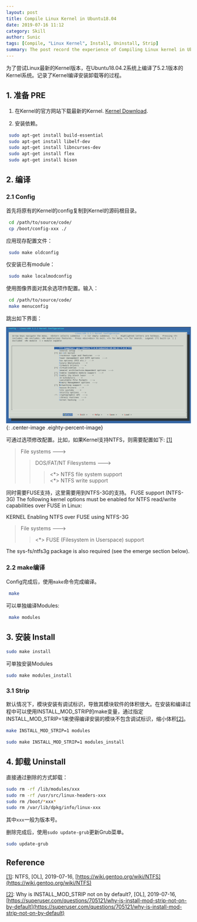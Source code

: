 ```yaml
---
layout: post
title: Compile Linux Kernel in Ubuntu18.04
date: 2019-07-16 11:12
category: Skill
author: Sunic
tags: [Compile, "Linux Kernel", Install, Uninstall, Strip]
summary: The post record the experience of Compiling Linux kernel in Ubuntu18.04.
---
```


为了尝试Linux最新的Kernel版本，在Ubuntu18.04.2系统上编译了5.2.1版本的Kernel系统。记录了Kernel编译安装卸载等的过程。

## 1. 准备 PRE

1. 在Kernel的官方网站下载最新的Kernel. [Kernel Download](https://www.kernel.org/).

2. 安装依赖。

  ```bash
   sudo apt-get install build-essential
   sudo apt-get install libelf-dev
   sudo apt-get install libncurses-dev
   sudo apt-get install flex
   sudo apt-get install bison
  ```

## 2. 编译

### 2.1 Config

首先将原有的Kernel的config复制到Kernel的源码根目录。

```bash
 cd /path/to/source/code/
 cp /boot/config-xxx ./
```

应用现存配置文件：

```bash
 sudo make oldconfig
```

仅安装已有module：

```bash
 sudo make localmodconfig
```

使用图像界面对其余选项作配置。输入：

```bash
 cd /path/to/source/code/
 make menuconfig
```

跳出如下界面：

![Linux Kernel Config](/img/2019-07-16-Compile-Linux-Kernel-in-Ubuntu18.04/linux_kernel_config.png "Linux Kernel Config"){: .center-image .eighty-percent-image}

<span id="rrf1"></span>

可通过选项修改配置。比如，如果Kernel支持NTFS，则需要配置如下: [[1]](#rf1)

> File systems  --->
>> DOS/FAT/NT Filesystems  --->
>>> <\*> NTFS file system support  
>>> <\*> NTFS write support

同时需要FUSE支持，这里需要用到NTFS-3G的支持。
FUSE support (NTFS-3G)
The following kernel options must be enabled for NTFS read/write capabilities over FUSE in Linux:

KERNEL Enabling NTFS over FUSE using NTFS-3G

> File systems  --->
>> <*> FUSE (Filesystem in Userspace) support

The sys-fs/ntfs3g package is also required (see the emerge section below).

### 2.2 make编译

Config完成后，使用`make`命令完成编译。

```bash
 make
```

可以单独编译Modules:

```bash
 make modules
```

## 3. 安装 Install

```bash
sudo make install
```

可单独安装Modules

```bash
sudo make modules_install
```

### 3.1 Strip

默认情况下，模块安装有调试标识，导致其模块软件的体积很大。在安装和编译过程中可以使用INSTALL_MOD_STRIP的make变量，通过指定INSTALL_MOD_STRIP=1来使得编译安装的模块不包含调试标识，缩小体积<span id="rrf2"></span>[[2]](#rf2)。

```bash
make INSTALL_MOD_STRIP=1 modules
```

```bash
sudo make INSTALL_MOD_STRIP=1 modules_install
```

## 4. 卸载 Uninstall

直接通过删除的方式卸载：

```bash
sudo rm -rf /lib/modules/xxx
sudo rm -rf /usr/src/linux-headers-xxx
sudo rm /boot/*xxx*
sudo rm /var/lib/dpkg/info/linux-xxx
```

其中`xxx`一般为版本号。

删除完成后，使用`sudo update-grub`更新Grub菜单。

```bash
sudo update-grub
```

## Reference

<span id="rf1"></span>

[[1]](#rrf1): NTFS, [OL], 2019-07-16, [https://wiki.gentoo.org/wiki/NTFS](https://wiki.gentoo.org/wiki/NTFS)

<span id="rf2"></span>[[2]](#rrf2): Why is INSTALL_MOD_STRIP not on by default?, [OL], 2019-07-16, [https://superuser.com/questions/705121/why-is-install-mod-strip-not-on-by-default](https://superuser.com/questions/705121/why-is-install-mod-strip-not-on-by-default)
